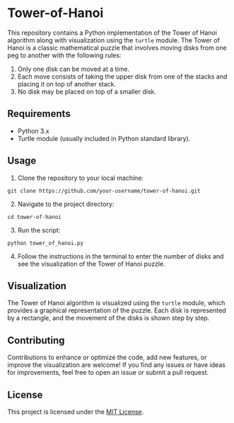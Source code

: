 # Tower-of-Hanoi
This repository contains a Python implementation of the Tower of Hanoi algorithm along with visualization using the `turtle` module. The Tower of Hanoi is a classic mathematical puzzle that involves moving disks from one peg to another with the following rules:

1. Only one disk can be moved at a time.
2. Each move consists of taking the upper disk from one of the stacks and placing it on top of another stack.
3. No disk may be placed on top of a smaller disk.

## Requirements

- Python 3.x
- Turtle module (usually included in Python standard library).

## Usage

1. Clone the repository to your local machine:

```
git clone https://github.com/your-username/tower-of-hanoi.git
```

2. Navigate to the project directory:

```
cd tower-of-hanoi
```

3. Run the script:

```
python tower_of_hanoi.py
```

4. Follow the instructions in the terminal to enter the number of disks and see the visualization of the Tower of Hanoi puzzle.

## Visualization

The Tower of Hanoi algorithm is visualized using the `turtle` module, which provides a graphical representation of the puzzle. Each disk is represented by a rectangle, and the movement of the disks is shown step by step.

## Contributing

Contributions to enhance or optimize the code, add new features, or improve the visualization are welcome! If you find any issues or have ideas for improvements, feel free to open an issue or submit a pull request.

## License

This project is licensed under the [MIT License](LICENSE).
